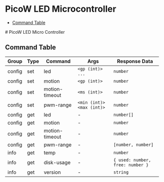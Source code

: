 # PicoW LED Microcontroller

<!-- vscode-markdown-toc -->

- [Command Table](#CommandTable)

<!-- vscode-markdown-toc-config
	numbering=false
	autoSave=true
	/vscode-markdown-toc-config -->
<!-- /vscode-markdown-toc --># PicoW LED Micro Controller

<!-- TODO: add commands overview (table like?) -->

## <a name='CommandTable'></a>Command Table

| Group  | Type | Command        | Args                      | Response Data                    |
| ------ | ---- | -------------- | ------------------------- | -------------------------------- |
| config | set  | led            | `<gp (int)> ...`          | `number`                         |
| config | set  | motion         | `<gp (int)>`              | `number`                         |
| config | set  | motion-timeout | `<ms (int)>`              | `number`                         |
| config | set  | pwm-range      | `<min (int)> <max (int)>` | `number`                         |
| config | get  | led            | -                         | `number[]`                       |
| config | get  | motion         | -                         | `number`                         |
| config | get  | motion-timeout | -                         | `number`                         |
| config | get  | pwm-range      | -                         | `[number, number]`               |
| info   | get  | temp           | -                         | `number`                         |
| info   | get  | disk-usage     | -                         | `{ used: number, free: number }` |
| info   | get  | version        | -                         | `string`                         |
